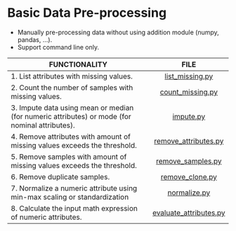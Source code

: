 # Basic Data Pre-processing
* Manually pre-processing data without using addition module (numpy, pandas, ...).
* Support command line only.

|FUNCTIONALITY                                                                                 |         FILE           |
|---                                                                                           |:---:                   |
|1. List attributes with missing values.                                                       |     [list_missing.py](list_missing.py)    | 
|2. Count the number of samples with missing values.                                           |    [count_missing.py](count_missing.py)    |
|3. Impute data using mean or median (for numeric attributes) or mode (for nominal attributes).|        [impute.py](impute.py)       |
|4. Remove attributes with amount of missing values exceeds the threshold.                     |  [remove_attributes.py](remove_attributes.py)  |
|5. Remove samples with amount of missing values exceeds the threshold.                        |    [remove_samples.py](remove_samples.py)   |
|6. Remove duplicate samples.                                                                  |     [remove_clone.py](remove_clone.py)    |
|7. Normalize a numeric attribute using min-max scaling or standardization                     |      [normalize.py](normalize.py)      |
|8. Calculate the input math expression of numeric attributes.                                 | [evaluate_attributes.py](evaluate_attributes.py) |
